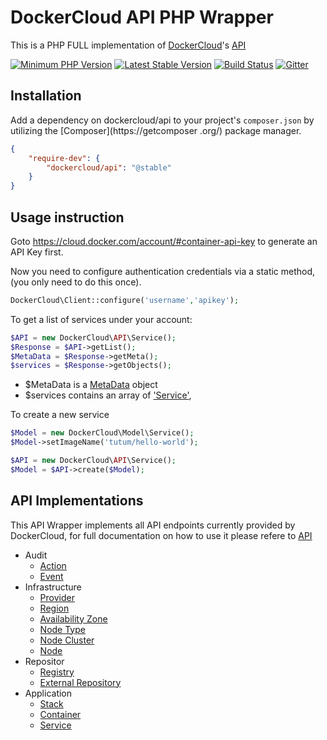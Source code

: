 # DockerCloud API PHP Wrapper

This is a PHP FULL implementation of [DockerCloud](http://cloud.docker.com)'s [API](https://docs.docker.com/apidocs/docker-cloud/)

[![Minimum PHP Version](https://img.shields.io/badge/php-%3E%3D%205.6-8892BF.svg?style=plastic)](https://php.net/)
[![Latest Stable Version](https://poser.pugx.org/dockercloud/api/version)](https://packagist.org/packages/dockercloud/api)
[![Build Status](https://img.shields.io/travis/allansun/docker-cloud-php-api/master.svg?style=plastic)](https://travis-ci.org/allansun/docker-cloud-php-api)
[![Gitter](https://badges.gitter.im/allansun/docker-cloud-php-api.svg?style=plastic)](https://gitter.im/allansun/docker-cloud-php-api?utm_source=badge&utm_medium=badge&utm_campaign=pr-badge)

## Installation

Add a dependency on dockercloud/api to your project's `composer.json` by utilizing the [Composer](https://getcomposer
.org/) package manager.

```json
{
    "require-dev": {
        "dockercloud/api": "@stable"
    }
}
```

## Usage instruction

Goto https://cloud.docker.com/account/#container-api-key to generate an API Key first.

Now you need to configure authentication credentials via a static method, (you only need to do this once).

```php
DockerCloud\Client::configure('username','apikey');
```

To get a list of services under your account:

```php
$API = new DockerCloud\API\Service();
$Response = $API->getList();
$MetaData = $Response->getMeta();
$services = $Response->getObjects();
```

- $MetaData is a [MetaData](https://github.com/allansun/docker-cloud-php-api/blob/master/src/Model/Response/MetaData.php) object
- $services contains an array of ['Service'](https://docs.docker.com/apidocs/docker-cloud/?shell#services), 

To create a new service

```php
$Model = new DockerCloud\Model\Service();
$Model->setImageName('tutum/hello-world');

$API = new DockerCloud\API\Service();
$Model = $API->create($Model);
```

## API Implementations

This API Wrapper implements all API endpoints currently provided by DockerCloud, for full documentation on how to use it please refere to [API](https://docs.docker.com/apidocs/docker-cloud/)

- Audit 
	- [Action](https://docs.docker.com/apidocs/docker-cloud/?shell#actions)
	- [Event](https://docs.docker.com/apidocs/docker-cloud/?shell#docker-cloud-events)
- Infrastructure
	- [Provider](https://docs.docker.com/apidocs/docker-cloud/?shell#providers)
	- [Region](https://docs.docker.com/apidocs/docker-cloud/?shell#regions)
	- [Availability Zone](https://docs.docker.com/apidocs/docker-cloud/?shell#availability-zones)
	- [Node Type](https://docs.docker.com/apidocs/docker-cloud/?shell#node-types)
	- [Node Cluster](https://docs.docker.com/apidocs/docker-cloud/?shell#node-clusters)
	- [Node](https://docs.docker.com/apidocs/docker-cloud/?shell#nodes)
- Repositor
	- [Registry](https://docs.docker.com/apidocs/docker-cloud/?shell#registries)
	- [External Repository](https://docs.docker.com/apidocs/docker-cloud/?shell#external-repositories)
- Application
	- [Stack](https://docs.docker.com/apidocs/docker-cloud/?shell#stacks)
	- [Container](https://docs.docker.com/apidocs/docker-cloud/?shell#containers)
	- [Service](https://docs.docker.com/apidocs/docker-cloud/?shell#services)